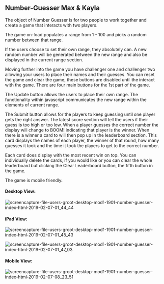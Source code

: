 ## Number-Guesser Max & Kayla
The object of Number Guesser is for two people to work together and create a game that interacts with two players.

The game on-load populates a range from 1 - 100 and picks a random number between that range.

If the users choose to set their own range, they absolutely can. A new random number will be generated between the new range and also be displayed in the current range section. 

Moving further into the game you have challenger one and challenger two allowing your users to place their names and their guesses. You can reset the game and clear the game, these buttons are disabled until the interact with the game. There are four main buttons for the 1st part of the game.

The Update button allows the users to place their own range. The functionality within javascript communicates the new range within the elements of current range.

The Submit button allows for the players to keep guessing until one player gets the right answer. The latest score section will tell the users if their guess is too high or too low. When a player guesses the correct number the display will change to BOOM! indicating that player is the winner. When there is a winner a card to will then pop up in the leaderboard section. This card displays the names of each player, the winner of that round, how many guesses it took and the time it took the players to get to the correct number. 

Each card does display with the most recent win on top. You can individually delete the cards, if you would like or you can clear the whole leaderboard but clicking the Clear Leaderboard button, the fifth button in the game. 

The game is mobile friendly. 

#### Desktop View:

![screencapture-file-users-groot-desktop-mod1-1901-number-guesser-index-html-2019-02-07-01_44_44](https://user-images.githubusercontent.com/37053236/52419938-5594c500-2aae-11e9-9c2a-973be961b07d.png)


#### iPad View: 

![screencapture-file-users-groot-desktop-mod1-1901-number-guesser-index-html-2019-02-07-01_45_43](https://user-images.githubusercontent.com/37053236/52419946-5a597900-2aae-11e9-9be8-2b01c275aa59.png)

![screencapture-file-users-groot-desktop-mod1-1901-number-guesser-index-html-2019-02-07-01_47_03](https://user-images.githubusercontent.com/37053236/52419957-61808700-2aae-11e9-95ec-f16d60ca4ff2.png)

#### Mobile View: 

![screencapture-file-users-groot-desktop-mod1-1901-number-guesser-index-html-2019-02-07-08_23_51](https://user-images.githubusercontent.com/37053236/52422058-9393e800-2ab2-11e9-9d48-45988901ffac.png)





